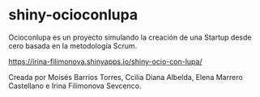 # shiny-ocioconlupa
Ocioconlupa es un proyecto simulando la creación de una Startup desde cero basada en la metodología Scrum. 

https://irina-filimonova.shinyapps.io/shiny-ocio-con-lupa/

Creada por Moisés Barrios Torres, Ccilia Diana Albelda, Elena Marrero Castellano e Irina Filimonova Sevcenco.

